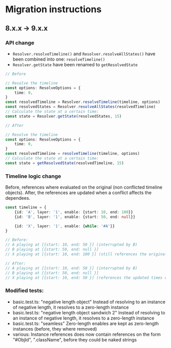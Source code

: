 # Migration instructions

## 8.x.x -> 9.x.x

### API change

- `Resolver.resolveTimeline()` and `Resolver.resolveAllStates()` have been combined into one: `resolveTimeline()`
- `Resolver.getState` have been renamed to `getResolvedState`

```typescript
// Before

// Resolve the timeline
const options: ResolveOptions = {
	time: 0,
}
const resolvedTimeline = Resolver.resolveTimeline(timeline, options)
const resolvedStates = Resolver.resolveAllStates(resolvedTimeline)
// Calculate the state at a certain time:
const state = Resolver.getState(resolvedStates, 15)

// After

// Resolve the timeline
const options: ResolveOptions = {
	time: 0,
}
const resolvedTimeline = resolveTimeline(timeline, options)
// Calculate the state at a certain time:
const state = getResolvedState(resolvedTimeline, 15)
```

### Timeline logic change

Before, references where evaluated on the original (non conflicted timeline objects).
After, the references are updated when a conflict affects the dependees.

```typescript
const timeline = {
    {id: 'A', layer: '1', enable: {start: 10, end: 100}}
    {id: 'B', layer: '1', enable: {start: 50, end: null}}

    {id: 'X', layer: '1', enable: {while: '#A'}}
}

// Before:
// A playing at [{start: 10, end: 50 }] (interrupted by B)
// B playing at [{start: 50, end: null }]
// X playing at [{start: 10, end: 100 }] (still references the original times of A)

// After:
// A playing at [{start: 10, end: 50 }] (interrupted by B)
// B playing at [{start: 50, end: null }]
// X playing at [{start: 10, end: 50 }] (references the updated times of A)
```

### Modified tests:

- basic.test.ts: "negative length object"
  Instead of resolving to an instance of negative length, it resolves to a zero-length instance
- basic.test.ts: "negative length object sandwich 2"
  Instead of resolving to an instance of negative length, it resolves to a zero-length instance
- basic.test.ts: "seamless"
  Zero-length enables are kept as zero-length instances (before, they where removed)
- various:
  Instance references does now contain references on the form "#ObjId", ".className",
  before they could be naked strings
